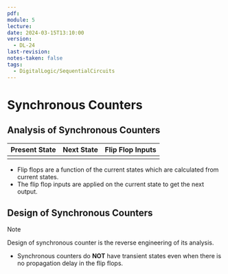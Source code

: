 ```yaml
---
pdf: 
module: 5
lecture: 
date: 2024-03-15T13:10:00
version:
  - DL-24
last-revision: 
notes-taken: false
tags:
  - DigitalLogic/SequentialCircuits
---
```

# Synchronous Counters

## Analysis of Synchronous Counters


| Present State | Next State | Flip Flop Inputs |
| ------------- | ---------- | ---------------- |
|               |            |                  |

- Flip flops are a function of the current states which are calculated from current states.
- The flip flop inputs are applied on the current state to get the next output.

## Design of Synchronous Counters
> [!NOTE] 
> Design of synchronous counter is the reverse engineering of its analysis.


- Synchronous counters do **NOT** have transient states even when there is no propagation delay in the flip flops.

